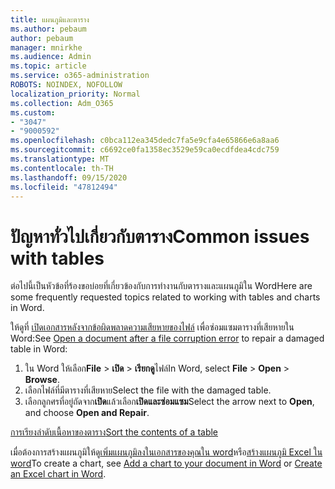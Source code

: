 ```yaml
---
title: แผนภูมิและตาราง
ms.author: pebaum
author: pebaum
manager: mnirkhe
ms.audience: Admin
ms.topic: article
ms.service: o365-administration
ROBOTS: NOINDEX, NOFOLLOW
localization_priority: Normal
ms.collection: Adm_O365
ms.custom:
- "3047"
- "9000592"
ms.openlocfilehash: c0bca112ea345dedc7fa5e9cfa4e65866e6a8aa6
ms.sourcegitcommit: c6692ce0fa1358ec3529e59ca0ecdfdea4cdc759
ms.translationtype: MT
ms.contentlocale: th-TH
ms.lasthandoff: 09/15/2020
ms.locfileid: "47812494"
---
```

# <a name="common-issues-with-tables"></a><span data-ttu-id="00e75-102">ปัญหาทั่วไปเกี่ยวกับตาราง</span><span class="sxs-lookup"><span data-stu-id="00e75-102">Common issues with tables</span></span> 

<span data-ttu-id="00e75-103">ต่อไปนี้เป็นหัวข้อที่ร้องขอบ่อยที่เกี่ยวข้องกับการทำงานกับตารางและแผนภูมิใน Word</span><span class="sxs-lookup"><span data-stu-id="00e75-103">Here are some frequently requested topics related to working with tables and charts in Word.</span></span>

<span data-ttu-id="00e75-104">ให้ดูที่ [เปิดเอกสารหลังจากข้อผิดพลาดความเสียหายของไฟล์](https://support.office.com/article/47df9d48-2165-4411-a699-1786ac734bc3) เพื่อซ่อมแซมตารางที่เสียหายใน Word:</span><span class="sxs-lookup"><span data-stu-id="00e75-104">See [Open a document after a file corruption error](https://support.office.com/article/47df9d48-2165-4411-a699-1786ac734bc3) to repair a damaged table in Word:</span></span>

 1. <span data-ttu-id="00e75-105">ใน Word ให้เลือก**File**  >  **เปิด**  >  **เรียกดู**ไฟล์</span><span class="sxs-lookup"><span data-stu-id="00e75-105">In Word, select **File** > **Open** > **Browse**.</span></span>
 2. <span data-ttu-id="00e75-106">เลือกไฟล์ที่มีตารางที่เสียหาย</span><span class="sxs-lookup"><span data-stu-id="00e75-106">Select the file with the damaged table.</span></span>
 3. <span data-ttu-id="00e75-107">เลือกลูกศรที่อยู่ถัดจาก**เปิด**แล้วเลือก**เปิดและซ่อมแซม**</span><span class="sxs-lookup"><span data-stu-id="00e75-107">Select the arrow next to **Open**, and choose **Open and Repair**.</span></span>

[<span data-ttu-id="00e75-108">การเรียงลำดับเนื้อหาของตาราง</span><span class="sxs-lookup"><span data-stu-id="00e75-108">Sort the contents of a table</span></span>](https://support.office.com/article/F8392477-4613-49CD-ABA6-7C2E48F1D91F)

<span data-ttu-id="00e75-109">เมื่อต้องการสร้างแผนภูมิให้ดู[เพิ่มแผนภูมิลงในเอกสารของคุณใน word](https://support.office.com/article/ff48e3eb-5e04-4368-a39e-20df7c798932)หรือ[สร้างแผนภูมิ Excel ใน word](https://support.office.com/article/11A7D2F0-4487-4A9B-BBC6-D50916CD4A57)</span><span class="sxs-lookup"><span data-stu-id="00e75-109">To create a chart, see [Add a chart to your document in Word](https://support.office.com/article/ff48e3eb-5e04-4368-a39e-20df7c798932) or [Create an Excel chart in Word](https://support.office.com/article/11A7D2F0-4487-4A9B-BBC6-D50916CD4A57).</span></span>